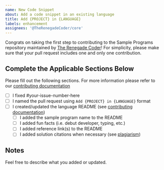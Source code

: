 ```yaml
---
name: New Code Snippet
about: Add a code snippet in an existing language
title: Add {PROJECT} in {LANGUAGE}
labels: enhancement
assignees: '@TheRenegadeCoder/core'
---
```


Congrats on taking the first step to contributing to the Sample Programs repository maintained by [The Renegade Coder][renegade-coder]! 
For simplicity, please make sure that your pull request includes one and only one contribution.

## Complete the Applicable Sections Below

Please fill out the following sections.
For more information please refer to our [contributing documentation][contributing]

- [ ] I fixed #your-issue-number-here
- [ ] I named the pull request using `Add {PROJECT} in {LANGUAGE}` format
- [ ] I created/updated the language README (see [contributing documentation][contributing-readme])
  - [ ] I added the sample program name to the README
  - [ ] I added fun facts (i.e. debut developer, typing, etc.)
  - [ ] I added reference link(s) to the README
  - [ ] I added solution citations when necessary (see [plagiarism][contributing-plagiarism])
  
## Notes

Feel free to describe what you added or updated.

[renegade-coder]: https://therenegadecoder.com/
[contributing-plagiarism]: https://github.com/TheRenegadeCoder/sample-programs/blob/master/.github/CONTRIBUTING.md#plagiarism
[contributing-readme]: https://github.com/TheRenegadeCoder/sample-programs/blob/contributing/.github/CONTRIBUTING.md#create-readmes
[contributing]: ../CONTRIBUTING.md
